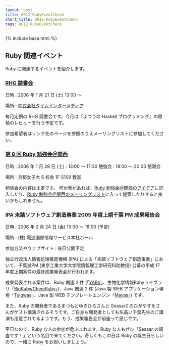 ```yaml
---
layout: post
title: 0012-RubyEventCheck
short_title: 0012-RubyEventCheck
tags: 0012 RubyEventCheck
---
```

{% include base.html %}


## Ruby 関連イベント

Ruby に関連するイベントを紹介します。

### [RHG 読書会](http://pub.cozmixng.org/~the-rwiki/rw-cgi.rb?cmd=view;name=RHG%C6%C9%BD%F1%B2%F1%3A%3A%C5%EC%B5%FE+Revolution%3A%3A%A4%D5%A4%C4%A4%A6%A4%CELinux%A5%D7%A5%ED%A5%B0%A5%E9%A5%DF%A5%F3%A5%B0)

日時
:  2006 年 1 月 21 日 (土) 13:00 〜 

場所
:  [株式会社タイムインターメディア](http://www.timedia.co.jp/company/map/)

毎月定例の RHG 読書会です。今月は『ふつうの Haskell プログラミング』の原稿のレビューを行う予定です。

参加希望者はリンク先のページを参照のうえメーリングリストに参加してください。

### [第 8 回 Ruby 勉強会＠関西](http://jp.rubyist.net/?KansaiWorkshop8)

日時
:  2006 年 1 月 28 日 (土)
:  13:00 〜 17:30 勉強会
:  18:00 〜 20:00 懇親会

場所
:  京都女子大 S 校舎 1F S109 教室

勉強会の内容は未定です。
何か案があれば、[Ruby 勉強会＠関西のアイデア](http://jp.rubyist.net/?KansaiWorkshopIdea)に記入したり、[Ruby 勉強会＠関西のメーリングリスト](http://jp.rubyist.net/?KansaiWorkshop)に入って提案したりすると良いかもしれません。

### IPA 未踏ソフトウェア創造事業 2005 年度上期千葉 PM 成果報告会

日時
:  2006 年 2 月 24 日 (金) 10:00 〜 18:00 (予定)

場所
:  (株) 電通国際情報サービス本社ホール

参加方法やウェブサイト
:  後日公開予定

独立行政法人情報処理推進機構 (IPA) による「未踏ソフトウェア創造事業」において、千葉滋PM (東京工業大学大学院情報理工学研究科助教授) 公募の平成 17 年度上期案件の最終成果発表会が行われます。

成果発表される案件は、Ruby 関連 2 件 (「[YARV](http://www.atdot.net/yarv/)」、生物化学情報Rubyライブラリ「[BioRuby/ChemRuby](http://www.bioruby.org/)」)、Java 関連 2 件 (Java 製 WEB アプリケーション環境「[Tuigwaa](http://tuigwaa.sandbox.seasar.org/)」、Java 製 WEB テンプレートエンジン「[Mayaa](http://mayaa.sandbox.seasar.org/)」) です。

また、Ruby の開発者であるまつもとゆきひろさんと Seasar2 のひがやすをさんがゲスト講演されるそうです。ご自身も開発者としても名高い千葉先生のご講演も用意されてるようです。もう、成果報告会が前座って感じです。

平日なので、Ruby な人の参加が危ぶまれます。Ruby な人もぜひ「Seasar の調査です！」という名目で来てください。奇しくもこの日は Ruby の誕生日らしいので、一緒に Ruby をお祝いしましょう。


